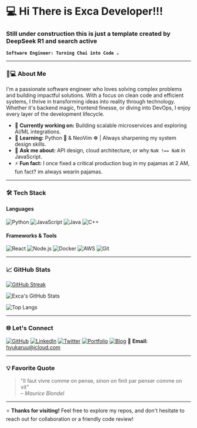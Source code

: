 # 💻 Hi There is Exca Developer!!!
### Still under construction this is just a template created by DeepSeek R1 and search active
**`Software Engineer: Turning Chai into Code ☕`**

---

### 👨💻 About Me

I'm a passionate software engineer who loves solving complex problems and building impactful solutions. With a focus on clean code and efficient systems, I thrive in transforming ideas into reality through technology. Whether it's backend magic, frontend finesse, or diving into DevOps, I enjoy every layer of the development lifecycle.

- 🔭 **Currently working on:** Building scalable microservices and exploring AI/ML integrations.
- 🌱 **Learning:** Python 🐍 & NeoVim ☸️ | Always sharpening my system design skills.
- 💬 **Ask me about:** API design, cloud architecture, or why `NaN !== NaN` in JavaScript.
- ⚡ **Fun fact:** I once fixed a critical production bug in my pajamas at 2 AM, fun fact? im always wearin pajamas.

---

### 🛠️ Tech Stack

#### **Languages**
![Python](https://img.shields.io/badge/Python-3776AB?style=flat&logo=python&logoColor=white)
![JavaScript](https://img.shields.io/badge/JavaScript-F7DF1E?style=flat&logo=javascript&logoColor=black)
![Java](https://img.shields.io/badge/Java-007396?style=flat&logo=java&logoColor=white)
![C++](https://img.shields.io/badge/C++-00599C?style=flat&logo=c%2B%2B&logoColor=white)

#### **Frameworks & Tools**
![React](https://img.shields.io/badge/React-61DAFB?style=flat&logo=react&logoColor=black)
![Node.js](https://img.shields.io/badge/Node.js-339933?style=flat&logo=node.js&logoColor=white)
![Docker](https://img.shields.io/badge/Docker-2496ED?style=flat&logo=docker&logoColor=white)
![AWS](https://img.shields.io/badge/AWS-232F3E?style=flat&logo=amazon-aws&logoColor=white)
![Git](https://img.shields.io/badge/Git-F05032?style=flat&logo=git&logoColor=white)

---

### 📈 GitHub Stats

[![GitHub Streak](https://streak-stats.demolab.com?user=ExcaLord&theme=dark)](https://git.io/streak-stats)

![Exca's GitHub Stats](https://github-readme-stats.vercel.app/api?username=ExcaLord&show_icons=true&theme=radical)

![Top Langs](https://github-readme-stats.vercel.app/api/top-langs/?username=ExcaLord&layout=compact&theme=vision-friendly-dark)

---

### 🌐 Let's Connect

[![GitHub](https://img.shields.io/badge/GitHub-181717?style=for-the-badge&logo=github&logoColor=white)](https://github.com/Exca-Developer)
[![LinkedIn](https://img.shields.io/badge/LinkedIn-0077B5?style=for-the-badge&logo=linkedin&logoColor=white)](https://linkedin.com/in/exca-developer)
[![Twitter](https://img.shields.io/badge/Twitter-1DA1F2?style=for-the-badge&logo=twitter&logoColor=white)](https://twitter.com/ExcaDev)
[![Portfolio](https://img.shields.io/badge/Portfolio-FF4088?style=for-the-badge&logo=ko-fi&logoColor=white)](https://exca.dev)
[![Blog](https://img.shields.io/badge/Blog-FF5722?style=for-the-badge&logo=medium&logoColor=white)](https://blog.exca.dev)
📧 **Email:** hyukaruu@icloud.com

---

### 💡 Favorite Quote

> "Il faut vivre comme on pense, sinon on finit par penser comme on vit"  
> – *Maurice Blondel*

---

⭐ **Thanks for visiting!** Feel free to explore my repos, and don't hesitate to reach out for collaboration or a friendly code review!
